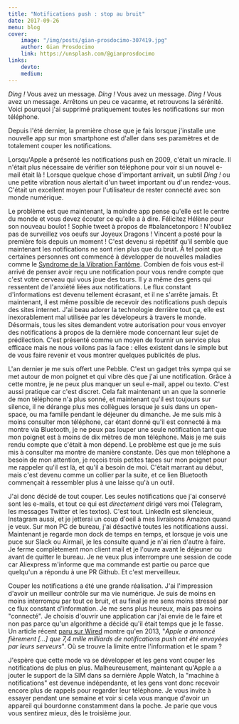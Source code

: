 ```yaml
---
title: "Notifications push : stop au bruit"
date: 2017-09-26
menu: blog
cover:
    image: "/img/posts/gian-prosdocimo-307419.jpg"
    author: Gian Prosdocimo
    link: https://unsplash.com/@gianprosdocimo
links:
    devto:
    medium:
---
```

*Ding !* Vous avez un message. *Ding !* Vous avez un message. *Ding !* Vous avez un message. Arrêtons un peu ce vacarme, et retrouvons la sérénité. Voici pourquoi j'ai supprimé pratiquement toutes les notifications sur mon téléphone.

<!--more-->

Depuis l'été dernier, la première chose que je fais lorsque j'installe une nouvelle app sur mon smartphone est d'aller dans ses paramètres et de totalement couper les notifications.

Lorsqu'Apple a présenté les notifications push en 2009, c'était un miracle. Il n'était plus nécessaire de vérifier son téléphone pour voir si un nouvel e-mail était là ! Lorsque quelque chose d'important arrivait, un subtil *Ding !* ou une petite vibration nous alertait d'un tweet important ou d'un rendez-vous. C'était un excellent moyen pour l'utilisateur de rester connecté avec son monde numérique.

Le problème est que maintenant, la moindre app pense qu'elle est le centre du monde et vous devez écouter ce qu'elle a à dire. Félicitez Hélène pour son nouveau boulot ! Sophie tweet à propos de #balancetonporc ! N'oubliez pas de surveillez vos oeufs sur Joyeux Dragons ! Vincent a posté pour la première fois depuis un moment ! C'est devenu si répétitif qu'il semble que maintenant les notifications ne sont rien plus que du bruit. À tel point que certaines personnes ont commencé à développer de nouvelles maladies comme le [Syndrome de la Vibration Fantôme](https://en.wikipedia.org/wiki/Phantom_vibration_syndrome). Combien de fois vous est-il arrivé de penser avoir reçu une notification pour vous rendre compte que c'est votre cerveau qui vous joue des tours. Il y a même des gens qui ressentent de l'anxiété liées aux notifications. Le flux constant d'informations est devenu tellement écrasant, et il ne s'arrête jamais. Et maintenant, il est même possible de recevoir des notifications push depuis des sites internet. J'ai beau adorer la technologie derrière tout ça, elle est inexorablement mal utilisée par les dévelopeurs à travers le monde. Désormais, tous les sites demandent votre autorisation pour vous envoyer des notifications à propos de la dernière mode concernant leur sujet de prédilection. C'est présenté comme un moyen de fournir un service plus efficace mais ne nous voilons pas la face : elles existent dans le simple but de vous faire revenir et vous montrer quelques publicités de plus.

L'an dernier je me suis offert une Pebble. C'est un gadget très sympa qui se met autour de mon poignet et qui vibre dès que j'ai une notification. Grâce à cette montre, je ne peux plus manquer un seul e-mail, appel ou texto. C'est aussi pratique car c'est discret. Cela fait maintenant un an que la sonnerie de mon téléphone n'a plus sonné, et maintenant qu'il est toujours sur silence, il ne dérange plus mes collègues lorsque je suis dans un open-space, ou ma famille pendant le déjeuner du dimanche. Je me suis mis à moins consulter mon téléphone, car étant donné qu'il est connecté à ma montre via Bluetooth, je ne peux pas louper une seule notification tant que mon poignet est à moins de dix mètres de mon téléphone. Mais je me suis rendu compte que c'était à mon dépend. Le problème est que je me suis mis à consulter ma montre de manière constante. Dès que mon téléphone a besoin de mon attention, je reçois trois petites tapes sur mon poignet pour me rappeler qu'il est là, et qu'il a besoin de moi. C'était marrant au début, mais c'est devenu comme un collier par la suite, et ce lien Bluetooth commençait à ressembler plus à une laisse qu'à un outil.

J'ai donc décidé de tout couper. Les seules notifications que j'ai conservé sont les e-mails, et tout ce qui est *directement* dirigé vers moi (Telegram, les messages Twitter et les textos). C'est tout. LinkedIn est silencieux, Instagram aussi, et je jetterai un coup d'oeil à mes livraisons Amazon quand je veux. Sur mon PC de bureau, j'ai désactivé toutes les notifications aussi. Maintenant je regarde mon dock de temps en temps, et lorsque je vois une puce sur Slack ou Airmail, je les consulte quand je n'ai rien d'autre à faire. Je ferme complètement mon client mail et je l'ouvre avant le déjeuner ou avant de quitter le bureau. Je ne veux plus interrompre une session de code car Aliexpress m'informe que ma commande est partie ou parce que quelqu'un a répondu à une PR Github. Et c'est merveilleux.

Couper les notifications a été une grande réalisation. J'ai l'impression d'avoir un meilleur contrôle sur ma vie numérique. Je suis de moins en moins interrompu par tout ce bruit, et au final je me sens moins stressé par ce flux constant d'information. Je me sens plus heureux, mais pas moins "connecté". Je choisis d'ouvrir une application car j'ai envie de le faire et non pas parce qu'un algorithme a décidé qu'il était temps que je le fasse. Un article récent [paru sur Wired](https://www.wired.com/story/turn-off-your-push-notifications/) montre qu'en 2013, "*Apple a annoncé fièrement [...] que 7,4 mille milliards de notifications push ont été envoyées par leurs serveurs*". Où se trouve la limite entre l'information et le spam ?

J'espère que cette mode va se développer et les gens vont couper les notifications de plus en plus. Malheureusement, maintenant qu'Apple a a jouter le support de la SIM dans sa dernière Apple Watch, la "machine à notifications" est devenue indépendante, et les gens vont donc recevoir encore plus de rappels pour regarder leur téléphone. Je vous invite à essayer pendant une semaine et voir si cela vous manque d'avoir un appareil qui bourdonne constamment dans la poche. Je parie que vous vous sentirez mieux, dès le troisième jour.
